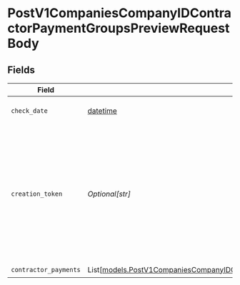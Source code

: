 # PostV1CompaniesCompanyIDContractorPaymentGroupsPreviewRequestBody


## Fields

| Field                                                                                                                                                                          | Type                                                                                                                                                                           | Required                                                                                                                                                                       | Description                                                                                                                                                                    | Example                                                                                                                                                                        |
| ------------------------------------------------------------------------------------------------------------------------------------------------------------------------------ | ------------------------------------------------------------------------------------------------------------------------------------------------------------------------------ | ------------------------------------------------------------------------------------------------------------------------------------------------------------------------------ | ------------------------------------------------------------------------------------------------------------------------------------------------------------------------------ | ------------------------------------------------------------------------------------------------------------------------------------------------------------------------------ |
| `check_date`                                                                                                                                                                   | [datetime](https://docs.python.org/3/library/datetime.html#datetime-objects)                                                                                                   | :heavy_check_mark:                                                                                                                                                             | The payment check date                                                                                                                                                         | 2020-01-01                                                                                                                                                                     |
| `creation_token`                                                                                                                                                               | *Optional[str]*                                                                                                                                                                | :heavy_minus_sign:                                                                                                                                                             | Optional token used to make contractor payment group creation idempotent.  If provided, string must be unique for each group you intend to create.                             | 1d532d13-8f61-4a57-ad3c-b5fac1c6e05e                                                                                                                                           |
| `contractor_payments`                                                                                                                                                          | List[[models.PostV1CompaniesCompanyIDContractorPaymentGroupsPreviewContractorPayments](../models/postv1companiescompanyidcontractorpaymentgroupspreviewcontractorpayments.md)] | :heavy_check_mark:                                                                                                                                                             | N/A                                                                                                                                                                            |                                                                                                                                                                                |